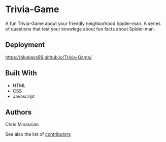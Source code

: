# Trivia-Game


A fun Trivia-Game about your friendly neighborhood Spider-man.    A series of questions that test your knowlege about fun facts about Spider-man.  


## Deployment

https://bluejays99.github.io/Trivia-Game/


## Built With

* HTML
* CSS
* Javascript


## Authors

Chris Minassian

See also the list of [contributors](https://bluejays99.github.io/Trivia-Game/) 


